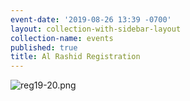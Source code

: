 ```yaml
---
event-date: '2019-08-26 13:39 -0700'
layout: collection-with-sidebar-layout
collection-name: events
published: true
title: Al Rashid Registration
---
```

![reg19-20.png]({{site.baseurl}}/media/reg19-20.png)
